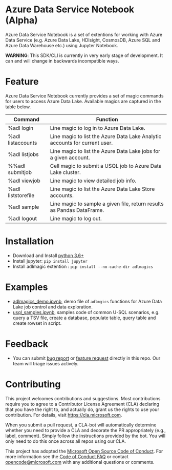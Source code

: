 
# Azure Data Service Notebook (Alpha)
Azure Data Service Notebook is a set of extentions for working with Azure Data Service (e.g. Azure Data Lake, HDIsight, CosmosDB, Azure SQL and Azure Data Warehouse etc.) using Jupyter Notebook.

**WARNING**: This SDK/CLI is currently in very early stage of development. It can and will change in backwards incompatible ways. 


# Feature
Azure Data Service Notebook currently provides a set of magic commands for users to access Azure Data Lake. Available magics are captured in the table below.

| Command | Function |
|-----|-----|
|%adl login |Line magic to log in to Azure Data Lake.|
|%adl listaccounts|Line magic to list the Azure Data Lake Analytic accounts for current user.|
|%adl listjobs|Line magic to list the Azure Data Lake jobs for a given account.|
|%%adl submitjob|Cell magic to submit a USQL job to Azure Data Lake cluster.|
|%adl viewjob|Line magic to view detailed job info.|
|%adl liststorefile|Line magic to list the Azure Data Lake Store accounts.|
|%adl sample|Line magic to sample a given file, return results as Pandas DataFrame.|
|%adl logout|Line magic to log out.|


# Installation

- Download and Install [python 3.6+](https://www.python.org/downloads/)
- Install jupyter: `pip install jupyter` 
- Install adlmagic extention : 
	`pip install --no-cache-dir adlmagics`



# Examples
- [adlmagics_demo.ipynb](/adlmagics/00_adlmagics_demo.ipynb), demo file of `adlmgics` functions for Azure Data Lake job control and data exploration.
- [usql_samples.ipynb](/adlmagics/01_usql_samples.ipynb),  samples code of common U-SQL scenarios, e.g. query a TSV file, create a database, populate table, query table and create rowset in script.


# Feedback
- You can submit [bug report](https://github.com/Azure/Azure-Data-Service-Notebook/issues/new?template=bug_report.md) or [feature request](https://github.com/Azure/Azure-Data-Service-Notebook/issues/new?template=feature_request.md) directly in this repo. Our team will triage issues actively.

# Contributing

This project welcomes contributions and suggestions.  Most contributions require you to agree to a
Contributor License Agreement (CLA) declaring that you have the right to, and actually do, grant us
the rights to use your contribution. For details, visit https://cla.microsoft.com.

When you submit a pull request, a CLA-bot will automatically determine whether you need to provide
a CLA and decorate the PR appropriately (e.g., label, comment). Simply follow the instructions
provided by the bot. You will only need to do this once across all repos using our CLA.

This project has adopted the [Microsoft Open Source Code of Conduct](https://opensource.microsoft.com/codeofconduct/).
For more information see the [Code of Conduct FAQ](https://opensource.microsoft.com/codeofconduct/faq/) or
contact [opencode@microsoft.com](mailto:opencode@microsoft.com) with any additional questions or comments.
